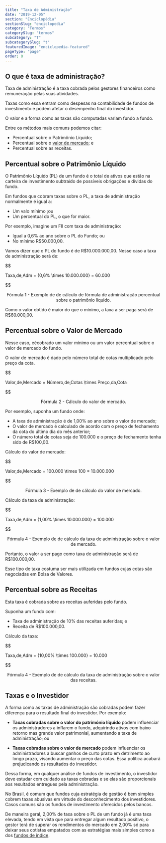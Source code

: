 ```yaml
---
title: "Taxa de Administração"
date: "2019-12-05"
section: "Enciclopédia"
sectionSlug: "enciclopedia"
category: "Termos"
categorySlug: "termos"
subcategory: "T"
subcategorySlug: "t"
featuredImage: "enciclopedia-featured"
pageType: "page"
order: 0
---
```


## O que é taxa de administração?

Taxa de administração é a taxa cobrada pelos gestores financeiros como remuneração pelas suas atividades.

Taxas como essa entram como despesas na contabilidade de fundos de investimento e podem afetar o desempenho final do investidor.


O valor e a forma como as taxas são computadas variam fundo a fundo. 

Entre os métodos mais comuns podemos citar:

- Percentual sobre o Patrimônio Líquido;
-  Percentual sobre o [valor de mercado](/enciclopedia/termos/v/valor-de-mercado); e
- Percentual sobre as receitas.

## Percentual sobre o Patrimônio Líquido

O Patrimônio Líquido (PL) de um fundo é o total de ativos que estão na carteira de investimento subtraído de possíveis obrigações e dívidas do fundo.

Em fundos que cobram taxas sobre o PL, a taxa de administração normalmente é igual a:
- Um valo mínimo ;ou
- Um percentual do PL, o que for maior.

Por exemplo, imagine um FII com taxa de administração:

- Igual a 0,6% ao ano sobre o PL do Fundo; ou
- No mínimo R\$50.000,00.

Vamos dizer que o PL do fundo é de R\$10.000.000,00. Nesse caso a taxa de administração será de:

$$

Taxa\,de\,Adm = {0,6\% \times 10.000.000} = 60.000

$$

<p class="legenda" style="text-align:center">Fórmula 1 - Exemplo de de cálculo de fórmula de administração percentual sobre o patrimônio líquido. </p>

Como o valor obtido é maior do que o mínimo, a taxa a ser paga será de R\$60.000,00.


## Percentual sobre o Valor de Mercado

Nesse caso, eécobrado um valor mínimo ou um valor percentual sobre o valor de mercado do fundo.

O valor de mercado é dado pelo número total de cotas multiplicado pelo preço da cota.

$$

Valor\,de\,Mercado = Número\,de\,Cotas \times Preço\,da\,Cota

$$


<p class="legenda" style="text-align:center">Fórmula 2 - Cálculo do valor de mercado.</p>


Por exemplo, suponha um fundo onde:

- A  taxa de administração é de 1,00% ao ano sobre o valor de mercado;
- O valor de mercado é calculado de acordo com o preço de fechamento da cota do último dia do mês anterior;
- O número total de cotas seja de 100.000 e o preço de fechamento tenha sido de R\$100,00.


Cálculo do valor de mercado:

$$

Valor\,de\,Mercado = 100.000 \times 100 = 10.000.000

$$

<p class="legenda" style="text-align:center">Fórmula 3 - Exemplo de de cálculo do valor de mercado. </p>

Cálculo da taxa de administração:

$$

Taxa\,de\,Adm = {1,00\% \times 10.000.000} = 100.000

$$

<p class="legenda" style="text-align:center">Fórmula 4 - Exemplo de de cálculo da taxa de administração sobre o valor de mercado.</p>

Portanto, o valor a ser pago como taxa de administração será de R\$100.000,00.

Esse tipo de taxa costuma ser mais utilizada em fundos cujas cotas são negociadas em Bolsa de Valores.


## Percentual sobre as Receitas

Esta taxa é cobrada sobre as receitas auferidas pelo fundo.

Suponha um fundo com:

- Taxa de administração de 10% das receitas auferidas; e
- Receita de R$100.000,00. 


Cálculo da taxa:

$$

Taxa\,de\,Adm = {10,00\% \times 100.000} = 10.000

$$

<p class="legenda" style="text-align:center">Fórmula 4 - Exemplo de de cálculo da taxa de administração sobre o valor das receitas.</p>


## Taxas e o Investidor

A forma como as taxas de administração são cobradas podem fazer diferença para o resultado final do investidor. Por exemplo:


- **Taxas cobradas sobre o valor do patrimônio líquido** podem influenciar os administradores a inflarem o fundo, adquirindo ativos com baixo retorno mas grande valor patrimonial, aumentando a taxa de administração; ou

- **Taxas cobradas sobre o valor de mercado** podem influenciar os administradores a buscar ganhos de curto prazo em detrimento ao longo prazo, visando aumentar o preço das cotas. Essa política acabará prejudicando os resultados do investidor.

Dessa forma, em qualquer análise de fundos de investimento, o investidor deve estudar com cuidado as taxas cobradas e se elas são proporcionais aos resultados entregues pela administração.

No Brasil, é comum que fundos cuja estratégia de gestão é bem simples cobrem taxas abusivas em virtude do desconhecimento dos investidores. Casos comuns são os fundos de investimento oferecidos pelos bancos.

De maneira geral, 2,00% de taxa sobre o PL de um fundo já é uma taxa elevada, tendo em vista que para entregar algum resultado positivo, o gestor terá de superar os rendimentos do mercado em 2,00% só para deixar seus cotistas empatados com as estratégias mais simples como a dos [fundos de índice](/enciclopedia/termos/f/fundo-de-indice).